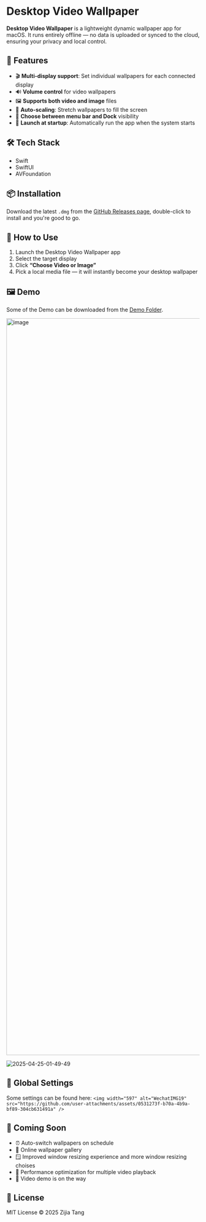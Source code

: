 # Desktop Video Wallpaper

**Desktop Video Wallpaper** is a lightweight dynamic wallpaper app for macOS. It runs entirely offline — no data is uploaded or synced to the cloud, ensuring your privacy and local control.

## 🌟 Features

- 🎬 **Multi-display support**: Set individual wallpapers for each connected display
- 🔊 **Volume control** for video wallpapers
- 🖼 **Supports both video and image** files
- 🔁 **Auto-scaling**: Stretch wallpapers to fill the screen
- 🧭 **Choose between menu bar and Dock** visibility
- 🔄 **Launch at startup**: Automatically run the app when the system starts

## 🛠 Tech Stack

- Swift
- SwiftUI
- AVFoundation

## 📦 Installation

Download the latest `.dmg` from the [GitHub Releases page](https://github.com/TzJ2006/desktop-video/releases/latest), double-click to install and you're good to go.

## 🚀 How to Use

1. Launch the Desktop Video Wallpaper app
2. Select the target display
3. Click **“Choose Video or Image”**
4. Pick a local media file — it will instantly become your desktop wallpaper

## 🖼 Demo

Some of the Demo can be downloaded from the [Demo Folder](https://github.com/TzJ2006/desktop-video/tree/main/demos).

<img width="1920" alt="image" src="https://github.com/user-attachments/assets/610241f3-57d7-49dd-ba7d-373ca5299646" />

![2025-04-25-01-49-49](https://github.com/user-attachments/assets/39f8555f-e311-47ed-8d0c-00a610b10b22)

## 🔘 **Global Settings**

Some settings can be found here:
`<img width="597" alt="WechatIMG19" src="https://github.com/user-attachments/assets/0531273f-b70a-4b9a-bf89-304cb631491a" />`

## 🔮 Coming Soon

- ⏰ Auto-switch wallpapers on schedule
- 🌄 Online wallpaper gallery
- 🪟 Improved window resizing experience and more window resizing choises
- 🐞 Performance optimization for multiple video playback
- 🎥 Video demo is on the way

## 📄 License

MIT License © 2025 Zijia Tang
